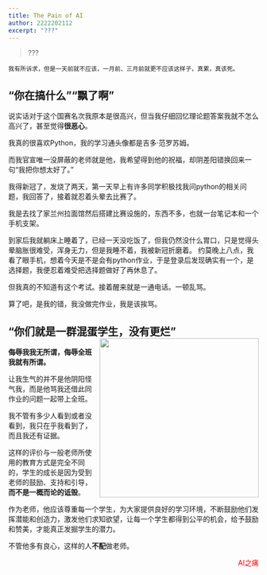 ```yaml
---
title: The Pain of AI
author: 2222202112
excerpt: "???"
---
```


> ???

    我有所诉求，但是一天前就不应该，一月前、三月前就更不应该这样子，真累，真该死。

## “你在搞什么”“飘了啊”

说实话对于这个国赛名次我原本是很高兴，但当我仔细回忆理论题答案我就不怎么高兴了，甚至觉得**很恶心**。

我真的很喜欢Python，我的学习通头像都是吉多·范罗苏姆。

而我官宣唯一没屏蔽的老师就是他，我希望得到他的祝福，却阴差阳错换回来一句“我把你想太好了。”

我得新冠了，发烧了两天，第一天早上有许多同学积极找我问python的相关问题，我回答了，接着就忍着头晕去比赛了。

我是去找了家兰州拉面馆然后搭建比赛设施的，东西不多，也就一台笔记本和一个手机支架。

到家后我就躺床上睡着了，已经一天没吃饭了，但我仍然没什么胃口，只是觉得头晕脑胀很难受，浑身无力，但是我睡不着，我被新冠折磨着。
约莫晚上八点，我看了眼手机，想着今天是不是会有python作业，于是登录后发现确实有一个，是选择题，我便忍着难受把选择题做好了再休息了。  

但我真的不知道有这个考试。接着醒来就是一通电话。一顿乱骂。

算了吧，是我的错，我没做完作业，我是该挨骂。

## “你们就是一群混蛋学生，没有更烂” <img align="right" width="320" src="https://academic.jyunko.cn/assets/46855298c1258d71.png">

**侮辱我我无所谓，侮辱全班我就有所谓。**

让我生气的并不是他阴阳怪气我，而是他骂我还借此同作业的问题一起带上全班。

我不管有多少人看到或者没看到，我只在乎我看到了，而且我还有证据。

这样的评价与一般老师所使用的教育方式是完全不同的，学生的成长是因为受到老师的鼓励、支持和引导，**而不是一概而论的诋毁**。

作为老师，他应该尊重每一个学生，为大家提供良好的学习环境，不断鼓励他们发挥潜能和创造力，激发他们求知欲望，让每一个学生都得到公平的机会，给予鼓励和赞美，才能真正发掘学生的潜力。

不管他多有良心，这样的人**不配**做老师。

<p align="right"><font color="red">AI之痛</font></p>
